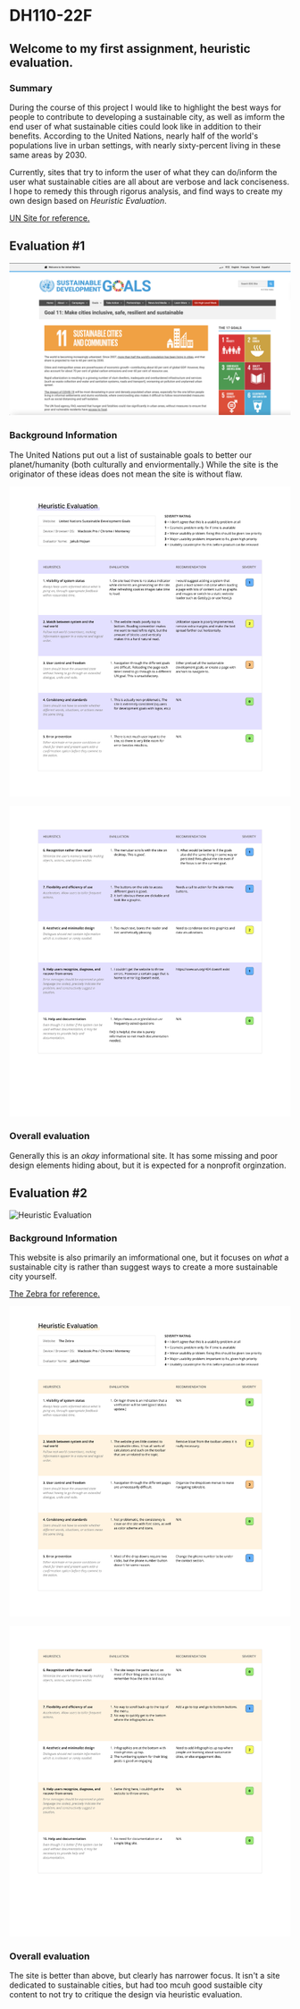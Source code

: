 # DH110-22F

## Welcome to my first assignment, heuristic evaluation. 

### Summary

During the course of this project I would like to highlight the best ways for people to contribute to developing a sustainable city, as well as imform the end user of what sustainable cities could look like in addition to their benefits. According to the United Nations, nearly half of the world's populations live in urban settings, with nearly sixty-percent living in these same areas by 2030.

Currently, sites that try to inform the user of what they can do/inform the user what sustainable cities are all about are verbose and lack conciseness. I hope to remedy this through rigorus analysis, and find ways to create my own design based on *Heuristic Evaluation*.

[UN Site for reference.](https://www.un.org/sustainabledevelopment/sustainable-consumption-production/)

## Evaluation #1
![United Nations Homepage for Sustainable Cities](un-site.png)

### Background Information
The United Nations put out a list of sustainable goals to better our planet/humanity (both culturally and enviormentally.) While the site is the originator of these ideas does not mean the site is without flaw. 

![Heuristic Evaluation](hr1.png)

![Heuristic Evaluation](hr2.png)

### Overall evaluation
Generally this is an _okay_ informational site. It has some missing and poor design elements hiding about, but it is expected for a nonprofit orginzation.

## Evaluation #2

![Heuristic Evaluation](thezebra.png)

### Background Information
This website is also primarily an imformational one, but it focuses on _what_ a sustainable city is rather than suggest ways to create a more sustainable city yourself.

[The Zebra for reference.](https://www.thezebra.com/resources/home/what-is-a-sustainable-city/#infographic)

![Heuristic Evaluation](hr3.png)

![Heuristic Evaluation](hr4.png)

### Overall evaluation

The site is better than above, but clearly has narrower focus. It isn't a site dedicated to sustainable cities, but had too mcuh good sustaible city content to not try to critique the design via heuristic evaluation.


